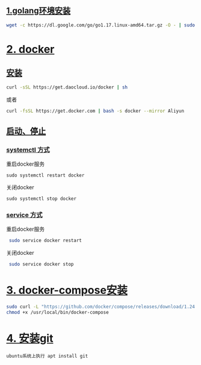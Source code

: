 ## [1.golang环境安装](https://doc.rentsoft.cn/#/qa/docker?id=_1golang环境安装)

```bash
wget -c https://dl.google.com/go/go1.17.linux-amd64.tar.gz -O - | sudo tar -xz -C /usr/local | ln -s /usr/local/go/bin/go  /usr/bin/go
```

# [2. docker](https://doc.rentsoft.cn/#/qa/docker?id=_2-docker)

## [安装](https://doc.rentsoft.cn/#/qa/docker?id=安装)

```bash
curl -sSL https://get.daocloud.io/docker | sh
```

或者

```bash
curl -fsSL https://get.docker.com | bash -s docker --mirror Aliyun
```

## [启动、停止](https://doc.rentsoft.cn/#/qa/docker?id=启动、停止)

### [systemctl 方式](https://doc.rentsoft.cn/#/qa/docker?id=systemctl-方式)

重启docker服务

```
sudo systemctl restart docker
```

关闭docker

```
sudo systemctl stop docker
```

### [service 方式](https://doc.rentsoft.cn/#/qa/docker?id=service-方式)

重启docker服务

```bash
 sudo service docker restart
```

关闭docker

```bash
 sudo service docker stop
```

# [3. docker-compose安装](https://doc.rentsoft.cn/#/qa/docker?id=_3-docker-compose安装)

```bash
sudo curl -L "https://github.com/docker/compose/releases/download/1.24.1/docker-compose-$(uname -s)-$(uname -m)" -o /usr/local/bin/docker-compose
chmod +x /usr/local/bin/docker-compose
```

# [4. 安装git](https://doc.rentsoft.cn/#/qa/docker?id=_4-安装git)

```
ubuntu系统上执行 apt install git
```